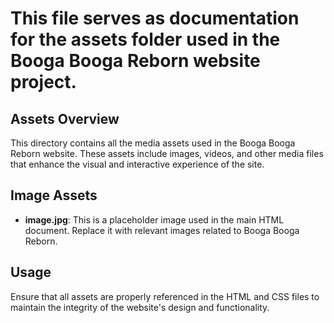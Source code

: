 # This file serves as documentation for the assets folder used in the Booga Booga Reborn website project.

## Assets Overview

This directory contains all the media assets used in the Booga Booga Reborn website. These assets include images, videos, and other media files that enhance the visual and interactive experience of the site.

## Image Assets

- **image.jpg**: This is a placeholder image used in the main HTML document. Replace it with relevant images related to Booga Booga Reborn.

## Usage

Ensure that all assets are properly referenced in the HTML and CSS files to maintain the integrity of the website's design and functionality.
